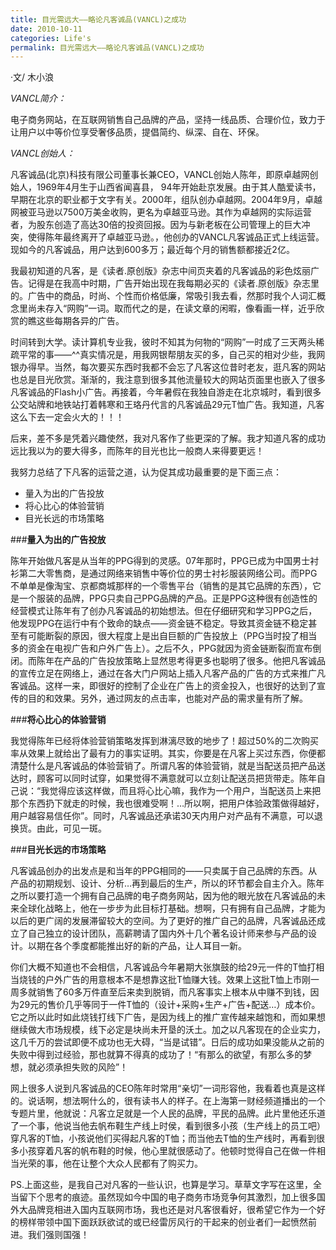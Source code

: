 ```yaml
---
title: 目光需远大——略论凡客诚品(VANCL)之成功
date: 2010-10-11
categories: Life's
permalink: 目光需远大——略论凡客诚品(VANCL)之成功
---
```


·文/ 木小浪

*VANCL简介：*

电子商务网站，在互联网销售自己品牌的产品，坚持一线品质、合理价位，致力于让用户以中等价位享受奢侈品质，提倡简约、纵深、自在、环保。

*VANCL创始人：*

凡客诚品(北京)科技有限公司董事长兼CEO，VANCL创始人陈年，即原卓越网创始人，1969年4月生于山西省闻喜县， 94年开始赴京发展。由于其人酷爱读书，早期在北京的职业都于文字有关。2000年，组队创办卓越网。2004年9月，卓越网被亚马逊以7500万美金收购，更名为卓越亚马逊。其作为卓越网的实际运营者，为股东创造了高达30倍的投资回报。因为与新老板在公司管理上的巨大冲突，使得陈年最终离开了卓越亚马逊。，他创办的VANCL凡客诚品正式上线运营。现如今的凡客诚品，用户达到600多万；最近每个月的销售额都接近2亿。

我最初知道的凡客，是《读者.原创版》杂志中间页夹着的凡客诚品的彩色炫丽广告。记得是在我高中时期，广告开始出现在我每期必买的《读者.原创版》杂志里的。广告中的商品，时尚、个性而价格低廉，常吸引我去看，然那时我个人词汇概念里尚未存入“网购”一词。取而代之的是，在读文章的闲暇，像看画一样，近乎欣赏的瞧这些每期各异的广告。

时间转到大学。读计算机专业我，彼时不知其为何物的“网购”一时成了三天两头稀疏平常的事——^^真实情况是，用我网银帮朋友买的多，自己买的相对少些，我网银办得早。当然，每次要买东西时我都不会忘了凡客这位昔时老友，逛凡客的网站也总是目光欣赏。渐渐的，我注意到很多其他流量较大的网站页面里也嵌入了很多凡客诚品的Flash小广告。再接着，今年暑假在我独自游走在北京城时，看到很多公交站牌和地铁站打着韩寒和王珞丹代言的凡客诚品29元T恤广告。我知道，凡客这么下去一定会火大的！！！

后来，差不多是凭着兴趣使然，我对凡客作了些更深的了解。我才知道凡客的成功远比我以为的要大得多，而陈年的目光也比一般商人来得要更远！

我努力总结了下凡客的运营之道，认为促其成功最重要的是下面三点：

* 量入为出的广告投放
* 将心比心的体验营销
* 目光长远的市场策略

###**量入为出的广告投放**

陈年开始做凡客是从当年的PPG得到的灵感。07年那时，PPG已成为中国男士衬衫第二大零售商，是通过网络来销售中等价位的男士衬衫服装网络公司。而PPG不单单是像淘宝、京都商城那样的一个零售平台（销售的是其它品牌的东西），它是一个服装的品牌，PPG只卖自己PPG品牌的产品。正是PPG这种很有创造性的经营模式让陈年有了创办凡客诚品的初始想法。但在仔细研究和学习PPG之后，他发现PPG在运行中有个致命的缺点——资金链不稳定。导致其资金链不稳定甚至有可能断裂的原因，很大程度上是出自巨额的广告投放上（PPG当时投了相当多的资金在电视广告和户外广告上）。之后不久，PPG就因为资金链断裂而宣布倒闭。而陈年在产品的广告投放策略上显然思考得更多也聪明了很多。他把凡客诚品的宣传立足在网络上，通过在各大门户网站上插入凡客产品的广告的方式来推广凡客诚品。这样一来，即很好的控制了企业在广告上的资金投入，也很好的达到了宣传的目的和效果。另外，通过网友的点击率，也能对产品的需求量有所了解。

###**将心比心的体验营销**

我觉得陈年已经将体验营销策略发挥到淋漓尽致的地步了！超过50%的二次购买率从效果上就给出了最有力的事实证明。其实，你要是在凡客上买过东西，你便都清楚什么是凡客诚品的体验营销了。所谓凡客的体验营销，就是当配送员把产品送达时，顾客可以同时试穿，如果觉得不满意就可以立刻让配送员把货带走。陈年自己说：“我觉得应该这样做，而且将心比心嘛，我作为一个用户，当配送员上来把那个东西扔下就走的时候，我也很难受啊！…所以啊，把用户体验政策做得越好，用户越容易信任你”。同时，凡客诚品还承诺30天内用户对产品有不满意，可以退换货。由此，可见一斑。

###**目光长远的市场策略**

凡客诚品创办的出发点是和当年的PPG相同的——只卖属于自己品牌的东西。从产品的初期规划、设计、分析…再到最后的生产，所以的环节都会自主介入。陈年之所以要打造一个拥有自己品牌的电子商务网站，因为他的眼光放在凡客诚品的未来全球化战略上，他在一步步为此目标打基础。想啊，只有拥有自己品牌，才能为以后的更广阔的发展滞留较大的空间。为了更好的推广自己的品牌，凡客诚品还成立了自己独立的设计团队，高薪聘请了国内外十几个著名设计师来参与产品的设计。以期在各个季度都能推出好的新的产品，让人耳目一新。

你们大概不知道也不会相信，凡客诚品今年暑期大张旗鼓的给29元一件的T恤打相当烧钱的户外广告的用意根本不是想靠这批T恤赚大钱。效果上这批T恤上市刚一周多就销售了60多万件直至后来卖到脱销，而凡客事实上根本从中赚不到钱，因为29元的售价几乎等同于一件T恤的（设计+采购+生产+广告+配送…）成本价。它之所以此时如此烧钱打线下广告，是因为线上的推广宣传越来越饱和，而如果想继续做大市场规模，线下必定是块尚未开垦的沃土。加之以凡客现在的企业实力，这几千万的尝试即便不成功也无大碍，“当是试错”。日后的成功如果没能从之前的失败中得到过经验，那也就算不得真的成功了！“有那么的欲望，有那么多的梦想，就必须承担失败的风险”！

网上很多人说到凡客诚品的CEO陈年时常用“亲切”一词形容他，我看着也真是这样的。说话啊，想法啊什么的，很有读书人的样子。在上海第一财经频道播出的一个专题片里，他就说：凡客立足就是一个人民的品牌，平民的品牌。此片里他还乐道了一个事，他说当他去帆布鞋生产线上时侯，看到很多小孩（生产线上的员工吧）穿凡客的T恤，小孩说他们买得起凡客的T恤；而当他去T恤的生产线时，再看到很多小孩穿着凡客的帆布鞋的时候，他心里就很感动了。他顿时觉得自己在做一件相当光荣的事，他在让整个大众人民都有了购买力。

PS.上面这些，是我自己对凡客的一些认识，也算是学习。草草文字写在这里，全当留下个思考的痕迹。虽然现如今中国的电子商务市场竞争何其激烈，加上很多国外大品牌竞相进入国内互联网市场，我也还是对凡客很看好，很希望它作为一个好的榜样带领中国下面跃跃欲试的或已经雷厉风行的干起来的创业者们一起愤然前进。我们强则国强！

